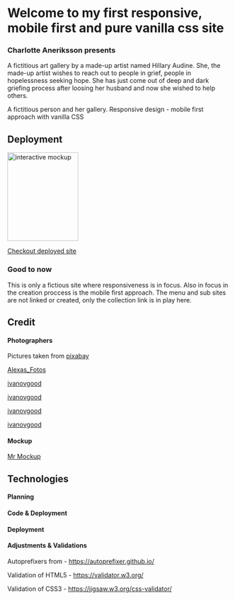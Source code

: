 # Welcome to my first responsive, mobile first and pure vanilla css site 

### Charlotte Aneriksson presents
A fictitious art gallery by a made-up artist named Hillary Audine.
She, the made-up artist wishes to reach out to people in grief, people in hopelessness seeking hope.
She has just come out of deep and dark griefing process after loosing her husband and now she wished to help others.



A fictitious person and her gallery. Responsive design - mobile first approach with vanilla CSS

## Deployment

<img src="img/mockup-iPhone.gif" alt="interactive mockup" width="160" height="200">

[Checkout deployed site](https://charlotteaneriksson.github.io/artGallery---fictitiousArtist/)



### Good to now
This is only a fictious site where responsiveness is in focus. Also in focus in the creation proccess is the mobile first approach.
The menu and sub sites are not linked or created, only the collection link is in play here.

## Credit
#### Photographers
Pictures taken from [pixabay](https://pixabay.com/)

[Alexas_Fotos](https://pixabay.com/sv/photos/wall-art-spray-graffiti-kvinna-2852231/)

[ivanovgood](https://pixabay.com/sv/photos/f%C3%A4rg-makeup-flicka-kosmetika-2990357/)

[ivanovgood](https://pixabay.com/sv/photos/makeup-ansikte-kvinna-portr%C3%A4tt-2983550/)

[ivanovgood](https://pixabay.com/sv/photos/f%C3%A4rg-makeup-flicka-kosmetika-2985569/)

[ivanovgood](https://pixabay.com/sv/photos/f%C3%A4rg-makeup-cracky-flicka-2990358/)

#### Mockup
[Mr Mockup](https://mrmockup.com/)

## Technologies

#### Planning
#### Code & Deployment
#### Deployment
#### Adjustments & Validations 
Autoprefixers from - https://autoprefixer.github.io/

Validation of HTML5 - https://validator.w3.org/

Validation of CSS3 - https://jigsaw.w3.org/css-validator/
